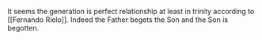 It seems the generation is perfect relationship at least in trinity according to [[Fernando Rielo]]. Indeed the Father begets the Son and  the Son is begotten. 
